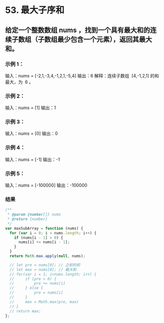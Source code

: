 # 53. 最大子序和

## 给定一个整数数组 nums ，找到一个具有最大和的连续子数组（子数组最少包含一个元素），返回其最大和。

### 示例 1：

输入：nums = [-2,1,-3,4,-1,2,1,-5,4]
输出：6
解释：连续子数组  [4,-1,2,1] 的和最大，为  6 。

### 示例 2：

输入：nums = [1]
输出：1

### 示例 3：

输入：nums = [0]
输出：0

### 示例 4：

输入：nums = [-1]
输出：-1

### 示例 5：

输入：nums = [-100000]
输出：-100000

### 结果

```js
/**
 * @param {number[]} nums
 * @return {number}
 */
var maxSubArray = function (nums) {
  for (var i = 0; i < nums.length; i++) {
    if (nums[i - 1] > 0) {
      nums[i] += nums[i - 1];
    }
  }
  return Math.max.apply(null, nums);

  // let pre = nums[0]; // 之前的和
  // let max = nums[0]; // 最大和
  // for(var i = 1; i<nums.length; i++) {
  //     if (pre > 0) {
  //         pre += nums[i]
  //     } else {
  //         pre = nums[i]
  //     }
  //     max = Math.max(pre, max)
  // }
  // return max;
};
```
